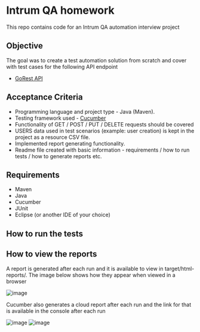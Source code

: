 # Intrum QA homework
This repo contains code for an Intrum QA automation interview project

## Objective
The goal was to create a test automation solution from scratch and cover with test cases for the following API endpoint
   + [GoRest API](https://gorest.co.in/public/v2/users)

## Acceptance Criteria

+ Programming language and project type - Java (Maven).
+ Testing framework used - [Cucumber](https://cucumber.io/)
+ Functionality of GET / POST / PUT / DELETE requests should be covered
+ USERS data used in test scenarios (example: user creation) is kept in the project as a resource CSV file.
+ Implemented report generating functionality.
+ Readme file created with basic information - requirements / how to run tests / how to generate reports etc.


## Requirements
+ Maven
+ Java
+ Cucumber
+ JUnit
+ Eclipse (or another IDE of your choice)

## How to run the tests

## How to view the reports
A report is generated after each run and it is available to view in target/html-reports/. The image below shows how they appear when viewed in a browser

![image](https://github.com/jesseb-git/intrum-homework/assets/133359394/c9b1c51d-d42e-409a-866b-37e6ab19cc9f)

Cucumber also generates a cloud report after each run and the link for that is available in the console after each run

![image](https://github.com/jesseb-git/intrum-homework/assets/133359394/fbf5731a-310e-4e12-9862-b9f5e0771c8c)
![image](https://github.com/jesseb-git/intrum-homework/assets/133359394/25261ebc-3780-4661-9547-a8b1a1584a73)

